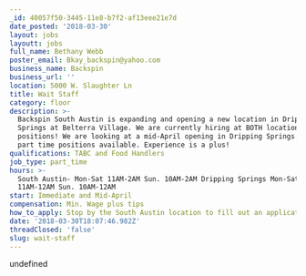 ```yaml
---
_id: 40057f50-3445-11e8-b7f2-af13eee21e7d
date_posted: '2018-03-30'
layout: jobs
layoutt: jobs
full_name: Bethany Webb
poster_email: Bkay_backspin@yahoo.com
business_name: Backspin
business_url: ''
location: 5000 W. Slaughter Ln
title: Wait Staff
category: floor
description: >-
  Backspin South Austin is expanding and opening a new location in Dripping
  Springs at Belterra Village. We are currently hiring at BOTH locations for all
  positions! We are looking at a mid-April opening in Dripping Springs. Full and
  part time positions available. Experience is a plus!
qualifications: TABC and Food Handlers
job_type: part_time
hours: >-
  South Austin- Mon-Sat 11AM-2AM Sun. 10AM-2AM Dripping Springs Mon-Sat
  11AM-12AM Sun. 10AM-12AM
start: Immediate and Mid-April
compensation: Min. Wage plus tips
how_to_apply: Stop by the South Austin location to fill out an application.
date: '2018-03-30T18:07:46.982Z'
threadClosed: 'false'
slug: wait-staff
---
```

undefined
